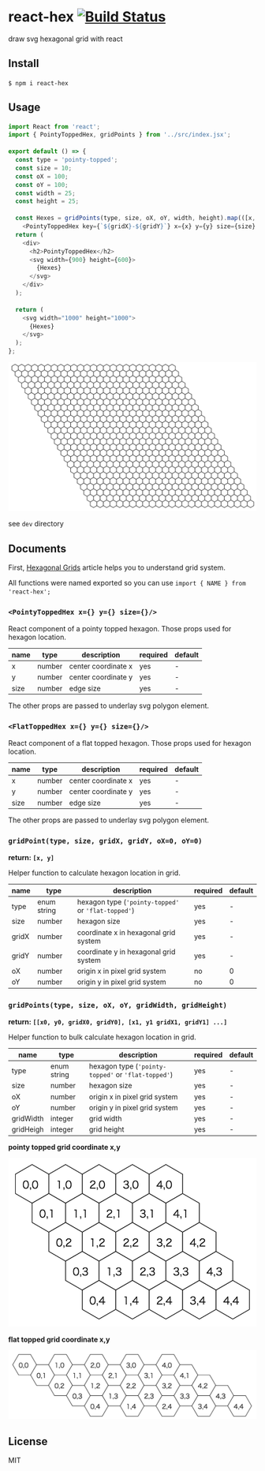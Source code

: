 # react-hex [![Build Status](https://travis-ci.org/airtoxin/react-hex.svg?branch=master)](https://travis-ci.org/airtoxin/react-hex)

draw svg hexagonal grid with react

## Install

`$ npm i react-hex`

## Usage

```js
import React from 'react';
import { PointyToppedHex, gridPoints } from '../src/index.jsx';

export default () => {
  const type = 'pointy-topped';
  const size = 10;
  const oX = 100;
  const oY = 100;
  const width = 25;
  const height = 25;

  const Hexes = gridPoints(type, size, oX, oY, width, height).map(([x, y, gridX, gridY]) =>
    <PointyToppedHex key={`${gridX}-${gridY}`} x={x} y={y} size={size} fill="white" stroke="black" />);
  return (
    <div>
      <h2>PointyToppedHex</h2>
      <svg width={900} height={600}>
        {Hexes}
      </svg>
    </div>
  );

  return (
    <svg width="1000" height="1000">
      {Hexes}
    </svg>
  );
};
```

![hexes](images/usage-example.png)

see `dev` directory

## Documents

First, [Hexagonal Grids](http://www.redblobgames.com/grids/hexagons/) article helps you to understand grid system.

All functions were named exported so you can use `import { NAME } from 'react-hex';`

### `<PointyToppedHex x={} y={} size={}/>`

React component of a pointy topped hexagon. Those props used for hexagon location.

| name | type   | description         | required | default |
|------|--------|---------------------|----------|---------|
| x    | number | center coordinate x | yes      | -       |
| y    | number | center coordinate y | yes      | -       |
| size | number | edge size           | yes      | -       |

The other props are passed to underlay svg polygon element.

### `<FlatToppedHex x={} y={} size={}/>`

React component of a flat topped hexagon. Those props used for hexagon location.

| name | type   | description         | required | default |
|------|--------|---------------------|----------|---------|
| x    | number | center coordinate x | yes      | -       |
| y    | number | center coordinate y | yes      | -       |
| size | number | edge size           | yes      | -       |

The other props are passed to underlay svg polygon element.

### `gridPoint(type, size, gridX, gridY, oX=0, oY=0)`

__return: `[x, y]`__

Helper function to calculate hexagon location in grid.

| name  | type        | description                                         | required | default |
|-------|-------------|-----------------------------------------------------|----------|---------|
| type  | enum string | hexagon type (`'pointy-topped'` or `'flat-topped'`) | yes      | -       |
| size  | number      | hexagon size                                        | yes      | -       |
| gridX | number      | coordinate x in hexagonal grid system               | yes      | -       |
| gridY | number      | coordinate y in hexagonal grid system               | yes      | -       |
| oX    | number      | origin x in pixel grid system                       | no       | 0       |
| oY    | number      | origin y in pixel grid system                       | no       | 0       |

### `gridPoints(type, size, oX, oY, gridWidth, gridHeight)`

__return: `[[x0, y0, gridX0, gridY0], [x1, y1 gridX1, gridY1] ...]`__

Helper function to bulk calculate hexagon location in grid.

| name      | type        | description                                         | required | default |
|-----------|-------------|-----------------------------------------------------|----------|---------|
| type      | enum string | hexagon type (`'pointy-topped'` or `'flat-topped'`) | yes      | -       |
| size      | number      | hexagon size                                        | yes      | -       |
| oX        | number      | origin x in pixel grid system                       | yes      | -       |
| oY        | number      | origin y in pixel grid system                       | yes      | -       |
| gridWidth | integer     | grid width                                          | yes      | -       |
| gridHeigh | integer     | grid height                                         | yes      | -       |

__pointy topped grid coordinate x,y__

![pointy-topped](images/pt-grid.png)

__flat topped grid coordinate x,y__

![flat-topped](images/ft-grid.png)

## License

MIT
